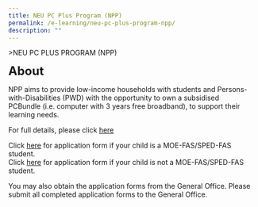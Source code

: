 ```yaml
---
title: NEU PC Plus Program (NPP)
permalink: /e-learning/neu-pc-plus-program-npp/
description: ""
---
```

&gt;NEU PC PLUS PROGRAM (NPP)

**<font size="5">About</font>**

NPP aims to provide low-income households with students and&nbsp;Persons-with-Disabilities (PWD) with the opportunity to own a subsidised PCBundle&nbsp;(i.e. computer with 3 years free broadband), to support their learning needs.

For full details, please click [here](https://www.imda.gov.sg/neupc)

Click&nbsp;[here](/files/Application%20Form%20for%20MOE%20SPED%20FAS.pdf)&nbsp;for application form if your child is a MOE-FAS/SPED-FAS student.  
Click&nbsp;[here](/files/PC%20Bundle.pdf)&nbsp;for application form if your child is not a MOE-FAS/SPED-FAS student.  
  
You may also obtain the application forms from the General Office.&nbsp;Please submit all completed application forms to the General Office.